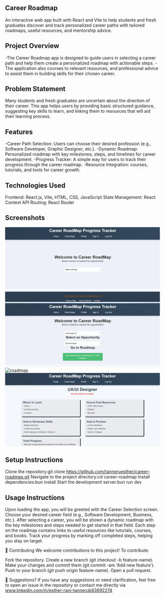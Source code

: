 ## Career Roadmap
An interactive web app built with React and Vite to help students and fresh graduates discover and track personalized career paths with tailored roadmaps, useful resources, and mentorship advice.

## Project Overview
-The Career Roadmap app is designed to guide users in selecting a career path and help them create a personalized roadmap with actionable steps.
-The application  also  courses to relevant resources, and professional advice to assist them in building skills for their chosen career.

## Problem Statement
Many students and fresh graduates are uncertain about the direction of their career.
This app helps users by providing basic structured guidance, suggesting key skills to learn, and linking them to resources that will aid their learning process.

## Features
-Career Path Selection: Users can choose their desired profession (e.g., Software Developer, Graphic Designer, etc.).
-Dynamic Roadmap: Personalized roadmap with key milestones, steps, and timelines for career development.
-Progress Tracker: A simple way for users to track their progress through the career roadmap.
-Resource Integration: courses, tutorials, and tools for career growth.

## Technologies Used
Frontend: React.js, Vite, HTML, CSS, JavaScript
State Management: React Context API
Routing: React Router

## Screenshots

![Home](assets/home.jpg)
![Home](assets/home.display.jpg)
![roadmap](assets/roadmap.interface.jpg)
![roadmap](assets/roadmap.jpeg)

## Setup Instructions
Clone the repository:git clone https://github.com/tanneruesther/career-roadmap.git
Navigate to the project directory:cd career-roadmap
Install dependencies:bun install
Start the development server:bun run dev
## Usage Instructions
Upon loading the app, you will be greeted with the Career Selection screen. Choose your desired career field (e.g., Software Development, Business, etc.).
After selecting a career, you will be shown a dynamic roadmap with the key milestones and steps needed to get started in that field.
Each step on the roadmap contains links to useful resources like tutorials, courses, and books.
Track your progress by marking off completed steps, helping you stay on target.

🤝 Contributing
We welcome contributions to this project! To contribute:

Fork the repository.
Create a new branch (git checkout -b feature-name).
Make your changes and commit them (git commit -am 'Add new feature').
Push to your branch (git push origin feature-name).
Open a pull request.


💬 Suggestions?
If you have any suggestions or need clarification, feel free to open an issue in the repository or contact me directly via www.linkedin.com/in/esther-rani-tannerub63692274


